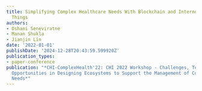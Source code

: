 ```yaml
---
title: Simplifying Complex Healthcare Needs With Blockchain and Internet of Medical
  Things
authors:
- Oshani Seneviratne
- Manan Shukla
- Jianjin Lin
date: '2022-01-01'
publishDate: '2024-12-28T20:43:59.599920Z'
publication_types:
- paper-conference
publication: "*CHI-ComplexHealth'22: CHI 2022 Workshop - Challenges, Tensions, and
  Opportunities in Designing Ecosystems to Support the Management of Complex Health
  Needs*"
---
```

